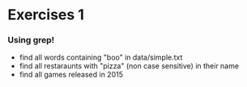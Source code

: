 # Exercises 1
### Using grep!

- find all words containing "boo" in data/simple.txt
- find all restaraunts with "pizza" (non case sensitive) in their name
- find all games released in 2015
